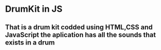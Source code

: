 # DrumKit in JS
## That is a drum kit codded using HTML,CSS and JavaScript the aplication has all the sounds that exists in a drum
